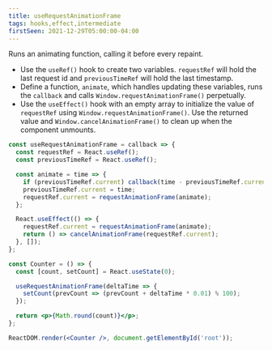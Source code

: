 ```yaml
---
title: useRequestAnimationFrame
tags: hooks,effect,intermediate
firstSeen: 2021-12-29T05:00:00-04:00
---
```


Runs an animating function, calling it before every repaint.

- Use the `useRef()` hook to create two variables. `requestRef` will hold the last request id and `previousTimeRef` will hold the last timestamp.
- Define a function, `animate`, which handles updating these variables, runs the `callback` and calls `Window.requestAnimationFrame()` perpetually.
- Use the `useEffect()` hook with an empty array to initialize the value of `requestRef` using `Window.requestAnimationFrame()`. Use the returned value and `Window.cancelAnimationFrame()` to clean up when the component unmounts.

```jsx
const useRequestAnimationFrame = callback => {
  const requestRef = React.useRef();
  const previousTimeRef = React.useRef();

  const animate = time => {
    if (previousTimeRef.current) callback(time - previousTimeRef.current);
    previousTimeRef.current = time;
    requestRef.current = requestAnimationFrame(animate);
  };

  React.useEffect(() => {
    requestRef.current = requestAnimationFrame(animate);
    return () => cancelAnimationFrame(requestRef.current);
  }, []);
};
```

```jsx
const Counter = () => {
  const [count, setCount] = React.useState(0);

  useRequestAnimationFrame(deltaTime => {
    setCount(prevCount => (prevCount + deltaTime * 0.01) % 100);
  });

  return <p>{Math.round(count)}</p>;
};

ReactDOM.render(<Counter />, document.getElementById('root'));
```
